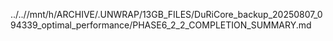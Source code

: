 ../..//mnt/h/ARCHIVE/.UNWRAP/13GB_FILES/DuRiCore_backup_20250807_094339_optimal_performance/PHASE6_2_2_COMPLETION_SUMMARY.md